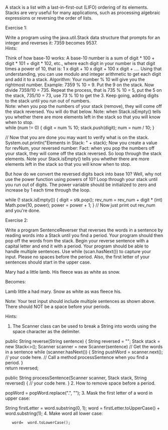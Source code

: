 
A stack is a  list with a last-in-first-out (LIFO) ordering of its elements.   Stacks are very useful for many applications, such as processing algebraic expressions or reversing the order of lists.   

Exercise 1: 

Write a program using the java.util.Stack data structure that prompts for an integer and reverses it:  7359 becomes 9537.  
Hints:  

  Think of how base-10 works:  A base-10 number is a sum of digit * 100  + digit * 101 + digit * 102, etc.,  where each digit in your number is that digit times a power of 10, that is:   1 x digit + 10 x digit + 100 x digit + ....
Using that understanding, you can use modulo and integer arithmetic to get each digit and add it to a stack.   Algorithm:   Your number % 10 will give you the rightmost number.  Example:  7359 % 10 = 9.   Put the 9 on the stack.   Now divide  7359/10  = 735.  Repeat the process, that is 735 % 10 = 5,  put the 5 on the stack,    735/10 = 73, use 73 % 10 to get the 3.    Keep going,  adding digits to the stack until you run out of numbers.   
 Note: when you pop the numbers of your stack (remove), they will come off the stack reversed.  You will do that below. 
Note: when Stack.isEmpty() tells you whether there are more elements left in the stack so that you will know when to stop.   
while (num != 0) {
   digit = num % 10;
   stack.push(digit);
   num = num / 10;
}

// Now that you are done you may want to verify what is on the stack.
System.out.println("Elements in Stack: " + stack);
Now you create a value for revNum,  your reversed number:  Fact: when you pop the numbers off your stack, they will come off the stack reversed. So loop through the stack elements. Note your Stack.isEmpty() tells you whether there are more elements left in the stack so that you will know when to stop.

But how do we convert the reversed digits back into base 10?   Well,  why not use the power function using powers of 10?   Loop through your stack until you run out of digits. The power variable should be initialized to zero and increase by 1 each time through the loop.

while (! stack.isEmpty()) {
      digit = stk.pop();
       rev_num = rev_num + digit * (int) Math.pow(10, power);
       power = power + 1;
}
// Now just print out rev_num and you're done.   

Exercise 2: 

Write a program SentenceReverser that reverses the words in a sentence by reading words into a Stack until you find a period.  Your program should then pop off the words from the stack.  Begin your reverse sentence with a capital letter and end it with a period.   Your program should be able to handle multiple sentences.  Use while (scan.hasNext()) to capture your input.   Please no spaces before the period.  Also, the first letter of your sentences should start in the upper case.  

Mary had a little lamb.  His fleece was as white as snow.

Becomes:  

Lamb little a had mary. Snow as white as was fleece his.

 

Note: Your test input should include multiple sentences as shown above.  There should NOT be a space before your periods.  

Hints: 
1)   The Scanner class can be used to break a String into words using the space character as the delimiter.  

public  String reverse(String sentence)
{
    String reversed = "";
    Stack<String> stack = new Stack<>();
   Scanner scanner = new Scanner(sentence)
   //  Get the words in a sentence
  while (scanner.hasNext())
  {
    String pushWord = scanner.next();
    // your code here. 
    // Call a method processSentence when you find a period. 
}  
return reversed; 
      
public String processSentence(Scanner scanner, Stack stack, String reversed) {
     // your code here. 
}
2.   How to remove space before a period. 

popWord = popWord.replace(".", "");
 3.  Mask the first letter of a word in upper case: 

String firstLetter = word.substring(0, 1); 
word =  firstLetter.toUpperCase() + word.substring(1);
 4.  Make word all lower case: 

       word=  word.toLowerCase();
